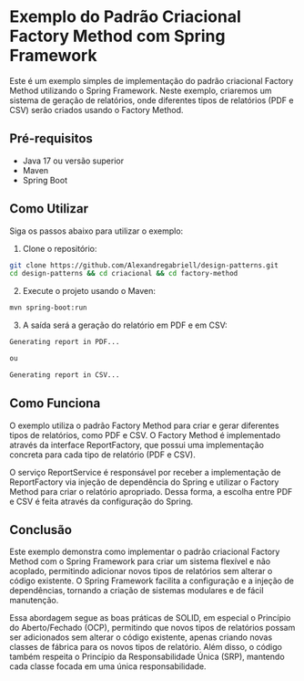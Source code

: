 # Exemplo do Padrão Criacional Factory Method com Spring Framework
Este é um exemplo simples de implementação do padrão criacional Factory Method utilizando o Spring Framework. Neste exemplo, criaremos um sistema de geração de relatórios, onde diferentes tipos de relatórios (PDF e CSV) serão criados usando o Factory Method.

## Pré-requisitos
- Java 17 ou versão superior
- Maven
- Spring Boot

## Como Utilizar

Siga os passos abaixo para utilizar o exemplo:

1. Clone o repositório:
```bash
git clone https://github.com/Alexandregabriell/design-patterns.git
cd design-patterns && cd criacional && cd factory-method
```
2. Execute o projeto usando o Maven:
```bash
mvn spring-boot:run
```
3. A saída será a geração do relatório em PDF e em CSV:
```css
Generating report in PDF...

ou

Generating report in CSV...
```

## Como Funciona
O exemplo utiliza o padrão Factory Method para criar e gerar diferentes tipos de relatórios, como PDF e CSV. O Factory Method é implementado através da interface ReportFactory, que possui uma implementação concreta para cada tipo de relatório (PDF e CSV).

O serviço ReportService é responsável por receber a implementação de ReportFactory via injeção de dependência do Spring e utilizar o Factory Method para criar o relatório apropriado. Dessa forma, a escolha entre PDF e CSV é feita através da configuração do Spring.

## Conclusão
Este exemplo demonstra como implementar o padrão criacional Factory Method com o Spring Framework para criar um sistema flexível e não acoplado, permitindo adicionar novos tipos de relatórios sem alterar o código existente. O Spring Framework facilita a configuração e a injeção de dependências, tornando a criação de sistemas modulares e de fácil manutenção.

Essa abordagem segue as boas práticas de SOLID, em especial o Princípio do Aberto/Fechado (OCP), permitindo que novos tipos de relatórios possam ser adicionados sem alterar o código existente, apenas criando novas classes de fábrica para os novos tipos de relatório. Além disso, o código também respeita o Princípio da Responsabilidade Única (SRP), mantendo cada classe focada em uma única responsabilidade.
